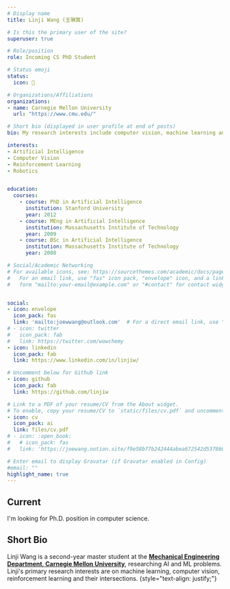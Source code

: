 ```yaml
---
# Display name
title: Linji Wang (王琳箕)

# Is this the primary user of the site?
superuser: true

# Role/position
role: Incoming CS PhD Student

# Status emoji
status:
  icon: 🥳

# Organizations/Affiliations
organizations:
- name: Carnegie Mellon University
  url: "https://www.cmu.edu/"

# Short bio (displayed in user profile at end of posts)
bio: My research interests include computer vision, machine learning and reinforcement learning.

interests:
- Artificial Intelligence
- Computer Vision
- Reinforcement Learning
- Robotics


education:
  courses:
    - course: PhD in Artificial Intelligence
      institution: Stanford University
      year: 2012
    - course: MEng in Artificial Intelligence
      institution: Massachusetts Institute of Technology
      year: 2009
    - course: BSc in Artificial Intelligence
      institution: Massachusetts Institute of Technology
      year: 2008

# Social/Academic Networking
# For available icons, see: https://sourcethemes.com/academic/docs/page-builder/#icons
#   For an email link, use "fas" icon pack, "envelope" icon, and a link in the
#   form "mailto:your-email@example.com" or "#contact" for contact widget.


social:
- icon: envelope
  icon_pack: fas
  link: 'mailto:joewwang@outlook.com'  # For a direct email link, use "mailto:test@example.org".
# - icon: twitter
#   icon_pack: fab
#   link: https://twitter.com/wowchemy
- icon: linkedin
  icon_pack: fab
  link: https://www.linkedin.com/in/linjiw/

# Uncomment below for Github link
- icon: github
  icon_pack: fab
  link: https://github.com/linjiw

# Link to a PDF of your resume/CV from the About widget.
# To enable, copy your resume/CV to `static/files/cv.pdf` and uncomment the lines below.
- icon: cv
  icon_pack: ai
  link: files/cv.pdf
# - icon: :open_book:
#   # icon_pack: fas
#   link: 'https://joewang.notion.site/f9e58b77b242444abea672542d537866?v=ff94b5d39c174fb6a99a54ffaf7f5a35'

# Enter email to display Gravatar (if Gravatar enabled in Config)
#email: ""
highlight_name: true
---
```


## Current
I'm looking for Ph.D. position in computer science.

## Short Bio

Linji Wang is a second-year master student at the [**Mechanical Engineering Department, Carnegie Mellon University**](https://www.meche.engineering.cmu.edu/), researching AI and ML problems. Linji's primary research interests are on machine learning, computer vision, reinforcement learning and their intersections.
{style="text-align: justify;"}

